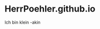 # HerrPoehler.github.io
<!DOCTYPE html> <html>   
<head>        
<Die Coolen</title>  
</head>    
<body>Ich bin klein -akin</body> </html>
